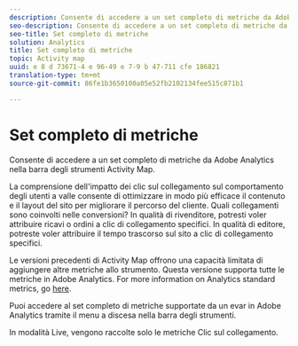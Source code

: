 ```yaml
---
description: Consente di accedere a un set completo di metriche da Adobe Analytics nella barra degli strumenti Activity Map.
seo-description: Consente di accedere a un set completo di metriche da Adobe Analytics nella barra degli strumenti Activity Map.
seo-title: Set completo di metriche
solution: Analytics
title: Set completo di metriche
topic: Activity map
uuid: e 8 d 73671-4 e 96-49 e 7-9 b 47-711 cfe 186821
translation-type: tm+mt
source-git-commit: 86fe1b3650100a05e52fb2102134fee515c871b1

---
```



# Set completo di metriche

Consente di accedere a un set completo di metriche da Adobe Analytics nella barra degli strumenti Activity Map.

La comprensione dell'impatto dei clic sul collegamento sul comportamento degli utenti a valle consente di ottimizzare in modo più efficace il contenuto e il layout del sito per migliorare il percorso del cliente. Quali collegamenti sono coinvolti nelle conversioni? In qualità di rivenditore, potresti voler attribuire ricavi o ordini a clic di collegamento specifici. In qualità di editore, potreste voler attribuire il tempo trascorso sul sito a clic di collegamento specifici.

Le versioni precedenti di Activity Map offrono una capacità limitata di aggiungere altre metriche allo strumento. Questa versione supporta tutte le metriche in Adobe Analytics. For more information on Analytics standard metrics, go [here](https://marketing.adobe.com/resources/help/en_US/reference/metrics.html).

Puoi accedere al set completo di metriche supportate da un evar in Adobe Analytics tramite il menu a discesa nella barra degli strumenti.

In modalità Live, vengono raccolte solo le metriche Clic sul collegamento.
